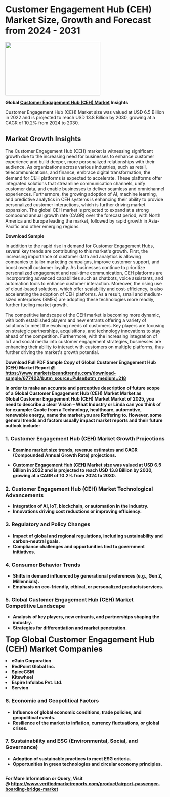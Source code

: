<H1>Customer Engagement Hub (CEH) Market Size, Growth and Forecast from 2024 - 2031</H1><img class="aligncenter size-medium wp-image-584254" src="https://thirdeyenews.in/wp-content/uploads/2024/09/Global-Market-Research-300x168.jpeg" alt="" width="300" height="168" /><p><strong>Global&nbsp;<a href="https://www.marketsizeandtrends.com/download-sample/677402/&amp;utm_source=Pulse&amp;utm_medium=218">Customer Engagement Hub (CEH) Market</a> Insights</strong></p><p>Customer Engagement Hub (CEH) Market size was valued at USD 6.5 Billion in 2022 and is projected to reach USD 13.8 Billion by 2030, growing at a CAGR of 10.2% from 2024 to 2030.</p><p><h2>Market Growth Insights</h2> <p>The Customer Engagement Hub (CEH) market is witnessing significant growth due to the increasing need for businesses to enhance customer experience and build deeper, more personalized relationships with their audience. As organizations across various industries, such as retail, telecommunications, and finance, embrace digital transformation, the demand for CEH platforms is expected to accelerate. These platforms offer integrated solutions that streamline communication channels, unify customer data, and enable businesses to deliver seamless and omnichannel experiences. Furthermore, the growing adoption of AI, machine learning, and predictive analytics in CEH systems is enhancing their ability to provide personalized customer interactions, which is further driving market expansion. The global CEH market is projected to expand at a strong compound annual growth rate (CAGR) over the forecast period, with North America and Europe leading the market, followed by rapid growth in Asia-Pacific and other emerging regions.</p> <p><strong>Download Sample</strong></p> <p>In addition to the rapid rise in demand for Customer Engagement Hubs, several key trends are contributing to this market's growth. First, the increasing importance of customer data and analytics is allowing companies to tailor marketing campaigns, improve customer support, and boost overall customer loyalty. As businesses continue to prioritize personalized engagement and real-time communication, CEH platforms are incorporating advanced capabilities such as chatbots, voice assistants, and automation tools to enhance customer interaction. Moreover, the rising use of cloud-based solutions, which offer scalability and cost-efficiency, is also accelerating the adoption of CEH platforms. As a result, small and medium-sized enterprises (SMEs) are adopting these technologies more readily, further fueling market growth.</p> <p>The competitive landscape of the CEH market is becoming more dynamic, with both established players and new entrants offering a variety of solutions to meet the evolving needs of customers. Key players are focusing on strategic partnerships, acquisitions, and technology innovations to stay ahead of the competition. Furthermore, with the increasing integration of IoT and social media into customer engagement strategies, businesses are enhancing their ability to interact with customers on multiple platforms, thus further driving the market's growth potential.</p> <p><strong></p><p><span class=""><strong>Download Full PDF Sample Copy of Global Customer Engagement Hub (CEH) Market Report</strong> @ <a href="https://www.marketsizeandtrends.com/download-sample/677402/&amp;utm_source=Pulse&amp;utm_medium=218" target="_blank">https://www.marketsizeandtrends.com/download-sample/677402/&amp;utm_source=Pulse&amp;utm_medium=218</a></span></p><p>In order to make an accurate and perceptive description of future scope of a Global&nbsp;Customer Engagement Hub (CEH) Market Market as Global&nbsp;Customer Engagement Hub (CEH) Market Market of 2025, you need to describe a clear Vision &ndash; What Industry or Linda can you think of for example: Quote from a Technology, healthcare, automotive, renewable energy, name the market you are Reffering to. However, some general trends and factors usually impact market reports and their future outlook include:</p><h3>1.&nbsp;<strong>Customer Engagement Hub (CEH) Market Growth Projections</strong></h3><ul><li>Examine market size trends, revenue estimates and CAGR (Compounded Annual Growth Rate) projections.</li><li><p>Customer Engagement Hub (CEH) Market size was valued at USD 6.5 Billion in 2022 and is projected to reach USD 13.8 Billion by 2030, growing at a CAGR of 10.2% from 2024 to 2030.</p></li></ul><h3>2.&nbsp;<strong>Customer Engagement Hub (CEH) Market Technological Advancements</strong></h3><ul><li>Integration of AI, IoT, blockchain, or automation in the industry.</li><li>Innovations driving cost reductions or improving efficiency.</li></ul><h3>3.&nbsp;<strong>Regulatory and Policy Changes</strong></h3><ul><li>Impact of global and regional regulations, including sustainability and carbon-neutral goals.</li><li>Compliance challenges and opportunities tied to government initiatives.</li></ul><h3>4.&nbsp;<strong>Consumer Behavior Trends</strong></h3><ul><li>Shifts in demand influenced by generational preferences (e.g., Gen Z, Millennials).</li><li>Emphasis on eco-friendly, ethical, or personalized products/services.</li></ul><h3>5.&nbsp;<strong>Global Customer Engagement Hub (CEH) Market Competitive Landscape</strong></h3><ul><li>Analysis of key players, new entrants, and partnerships shaping the industry.</li><li>Strategies for differentiation and market penetration.</li></ul><p data-pm-slice="1 1 []"><span style="color: inherit; font-family: inherit; font-size: 25px;">Top Global Customer Engagement Hub (CEH) Market Companies</span></p><div class="" data-test-id=""><p><li>eGain Corporation</li><li> RedPoint Global Inc.</li><li> SpiceCSM</li><li> Kitewheel</li><li> Espire Infolabs Pvt. Ltd.</li><li> Servion</li></p></div><h3>6.&nbsp;<strong>Economic and Geopolitical Factors</strong></h3><ul><li>Influence of global economic conditions, trade policies, and geopolitical events.</li><li>Resilience of the market to inflation, currency fluctuations, or global crises.</li></ul><h3>7.&nbsp;<strong>Sustainability and ESG (Environmental, Social, and Governance)</strong></h3><ul><li>Adoption of sustainable practices to meet ESG criteria.</li><li>Opportunities in green technologies and circular economy principles.</li></ul><h2><strong style="font-size: 14px;">For More Information or Query, Visit @&nbsp;</strong><a style="background-color: #ffffff; font-size: 14px;" href="https://www.marketsizeandtrends.com/report/customer-engagement-hub-ceh-market/" target="_blank">https://www.verifiedmarketreports.com/product/airport-passenger-boarding-bridge-market</a></h2>
